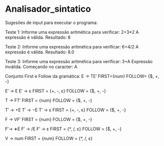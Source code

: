 # Analisador_sintatico

Sugesões de input para executar o programa:

Teste 1:
Informe uma expressão aritmética para verificar: 2+3*2
A expressão é válida. Resultado:  8

Teste 2:
Informe uma expressão aritmética para verificar: 6+4/2
A expressão é válida. Resultado:  8.0

Teste 3:
Informe uma expressão aritmética para verificar: 3+A
Expressão inválida. Começando no caracter: A

Conjunto First e Follow da gramática:
E → TE′
FIRST={num}
FOLLOW= {$, +, -}

E′ → E
E′ → ε
FIRST = {+, -, ε}
FOLLOW = {$, +, -}

T → FT′
FIRST = {num}
FOLLOW = {$, +, -}

T′ → +E
T′ → −E
T′ → ε
FIRST = {+, -, ε}
FOLLOW = {$, +, -}

F → VF′
FIRST = {num}
FOLLOW = {$, +, -}

F′→ ∗E 
F′ → /E 
F′ → ε 
FIRST = {*, /, ε}
FOLLOW = {$, +, -}

V → num
FIRST = {num}
FOLLOW = {*, /, ε}
